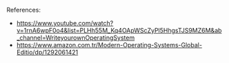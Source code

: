 References:
<br>
- https://www.youtube.com/watch?v=1rnA6wpF0o4&list=PLHh55M_Kq4OApWScZyPl5HhgsTJS9MZ6M&ab_channel=WriteyourownOperatingSystem
- https://www.amazon.com.tr/Modern-Operating-Systems-Global-Editio/dp/1292061421
